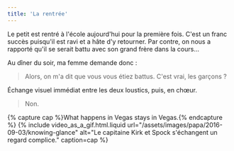 ```yaml
---
title: 'La rentrée'
---
```


Le petit est rentré à l'école aujourd'hui pour la première fois. C'est un franc
succès puisqu'il est ravi et a hâte d'y retourner. Par contre, on nous a
rapporté qu'il se serait battu avec son grand frère dans la cours…

<!-- more -->

Au dîner du soir, ma femme demande donc :

> Alors, on m'a dit que vous vous étiez battus. C'est vrai, les garçons ?

Échange visuel immédiat entre les deux loustics, puis, en chœur.

> Non.

{% capture cap %}<span lang="en">What happens in Vegas stays in
Vegas.</span>{% endcapture %} {% include video_as_a_gif.html.liquid
url="/assets/images/papa/2016-09-03/knowing-glance"
alt="Le capitaine Kirk et Spock s'échangent un regard complice."
caption=cap
%}
